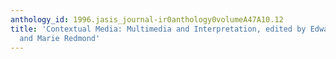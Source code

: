 ```yaml
---
anthology_id: 1996.jasis_journal-ir0anthology0volumeA47A10.12
title: 'Contextual Media: Multimedia and Interpretation, edited by Edward Barrett
  and Marie Redmond'
---
```

